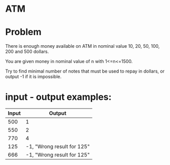 # ATM

# Problem

There is enough money available on ATM in nominal value 10, 20, 50, 100, 200 and 500 dollars.

You are given money in nominal value of n with 1<=n<=1500.

Try to find minimal number of notes that must be used to repay in dollars, or output -1 if it is impossible.

# input - output examples:

|Input| Output|
| --- | --- | 
| 500 |  1 |
| 550 |  2 |
| 770 |  4 |
| 125 | -1, "Wrong result for 125" |
| 666 | -1, "Wrong result for 125" |